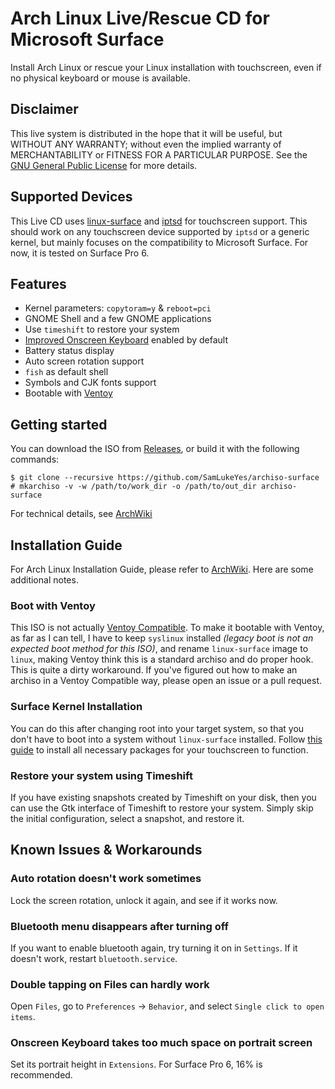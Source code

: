 # Arch Linux Live/Rescue CD for Microsoft Surface
Install Arch Linux or rescue your Linux installation with touchscreen, even if no physical keyboard or mouse is available.

## Disclaimer
This live system is distributed in the hope that it will be useful, but WITHOUT ANY WARRANTY; without even the implied warranty of MERCHANTABILITY or FITNESS FOR A PARTICULAR PURPOSE. See the [GNU General Public License](https://github.com/SamLukeYes/archiso-surface/blob/main/LICENSE) for more details.

## Supported Devices
This Live CD uses [linux-surface](https://github.com/linux-surface/linux-surface) and [iptsd](https://github.com/linux-surface/iptsd) for touchscreen support. This should work on any touchscreen device supported by `iptsd` or a generic kernel, but mainly focuses on the compatibility to Microsoft Surface. For now, it is tested on Surface Pro 6.

## Features
- Kernel parameters: `copytoram=y` & `reboot=pci`
- GNOME Shell and a few GNOME applications
- Use `timeshift` to restore your system
- [Improved Onscreen Keyboard](https://github.com/SebastianLuebke/improved-osk-gnome-ext) enabled by default
- Battery status display
- Auto screen rotation support
- `fish` as default shell
- Symbols and CJK fonts support
- Bootable with [Ventoy](https://ventoy.net)

## Getting started
You can download the ISO from [Releases](https://github.com/SamLukeYes/archiso-surface/releases), or build it with the following commands:
```
$ git clone --recursive https://github.com/SamLukeYes/archiso-surface
# mkarchiso -v -w /path/to/work_dir -o /path/to/out_dir archiso-surface
```
For technical details, see [ArchWiki](https://wiki.archlinux.org/index.php/Archiso#Build_the_ISO)

## Installation Guide
For Arch Linux Installation Guide, please refer to [ArchWiki](https://wiki.archlinux.org/index.php/Installation_guide). Here are some additional notes.

### Boot with Ventoy
This ISO is not actually [Ventoy Compatible](https://www.ventoy.net/en/compatible.html). To make it bootable with Ventoy, as far as I can tell, I have to keep `syslinux` installed *(legacy boot is not an expected boot method for this ISO)*, and rename `linux-surface` image to `linux`, making Ventoy think this is a standard archiso and do proper hook. This is quite a dirty workaround. If you've figured out how to make an archiso in a Ventoy Compatible way, please open an issue or a pull request.

### Surface Kernel Installation
You can do this after changing root into your target system, so that you don't have to boot into a system without `linux-surface` installed. Follow [this guide](https://github.com/linux-surface/linux-surface/wiki/Installation-and-Setup#surface-kernel-installation) to install all necessary packages for your touchscreen to function.

### Restore your system using Timeshift
If you have existing snapshots created by Timeshift on your disk, then you can use the Gtk interface of Timeshift to restore your system. Simply skip the initial configuration, select a snapshot, and restore it.

## Known Issues & Workarounds

### Auto rotation doesn't work sometimes
Lock the screen rotation, unlock it again, and see if it works now.
### Bluetooth menu disappears after turning off
If you want to enable bluetooth again, try turning it on in `Settings`. If it doesn't work, restart `bluetooth.service`.
### Double tapping on Files can hardly work
Open `Files`, go to `Preferences` -> `Behavior`, and select `Single click to open items`.
### Onscreen Keyboard takes too much space on portrait screen
Set its portrait height in `Extensions`. For Surface Pro 6, 16% is recommended.